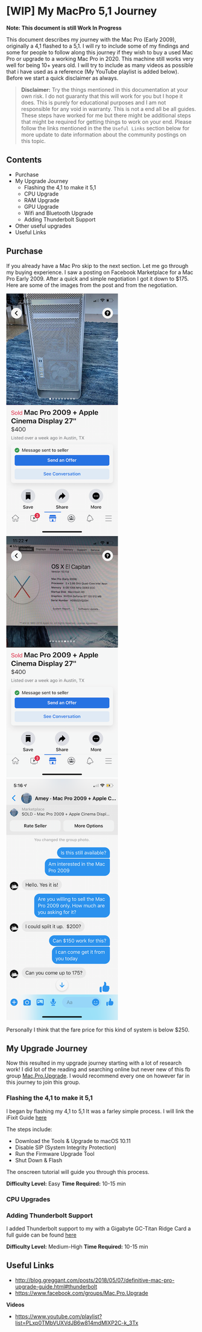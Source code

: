 # [WIP] My MacPro 5,1 Journey

**Note: This document is still Work In Progress**

This document describes my journey with the Mac Pro (Early 2009), originally a 4,1 flashed to a 5,1. I will ry to include some of my findings and some for people to follow along this journey if they wish to buy a used Mac Pro or upgrade to a working Mac Pro in 2020. This machine still works very well for being 10+ years old. I will try to include as many videos as possible that i have used as a reference (My YouTube playlist is added below). Before we start a quick disclaimer as always. 


> **Disclaimer:** Try the things mentioned in this documentation at your own risk. I do not guaranty that this will work for you but I hope it does. This is purely for educational purposes and I am not responsible for any void in warranty. This is not a end all be all guides. These steps have worked for me but there might be additional steps that might be required for getting things to work on your end. Please follow the links mentioned in the the `Useful Links` section below for more update to date information about the community postings on this topic.

## Contents

- Purchase
- My Upgrade Journey
  - Flashing the 4,1 to make it 5,1
  - CPU Upgrade
  - RAM Upgrade
  - GPU Upgrade
  - Wifi and Bluetooth Upgrade
  - Adding Thunderbolt Support
- Other useful upgrades
- Useful Links



## Purchase

If you already have a Mac Pro skip to the next section. Let me go through my buying experience. I saw a posting on Facebook Marketplace for a Mac Pro Early 2009. After a quick and simple negotiation I got it down to $175. Here are some of the images from the post and from the negotiation.


![screenshot-facebook-marketplace-1](./images/screenshot-facebook-marketplace-1.png)
![screenshot-facebook-marketplace-2](./images/screenshot-facebook-marketplace-2.png)
![screenshot-facebook-messenger](./images/screenshot-facebook-messenger.png)


Personally I think that the fare price for this kind of system is below $250.


## My Upgrade Journey

Now this resulted in my upgrade journey starting with a lot of research work! I did lot of the reading and searching online but never new of this fb group [Mac.Pro.Upgrade](https://www.facebook.com/groups/Mac.Pro.Upgrade). I would recommend every one on however far in this journey to join this group.

### Flashing the 4,1 to make it 5,1

I began by flashing my 4,1 to 5,1 It was a farley simple process. I will link the iFixit Guide [here]()

The steps include:
- Download the Tools & Upgrade to macOS 10.11
- Disable SIP (System Integrity Protection)
- Run the Firmware Upgrade Tool
- Shut Down & Flash

The onscreen tutorial will guide you through this process.


**Difficulty Level:** Easy
**Time Required:** 10-15 min

### CPU Upgrades

### Adding Thunderbolt Support

I added Thunderbolt support to my with a Gigabyte GC-Titan Ridge Card a full guide can be found [here](https://github.com/ameyrupji/thunderbolt-macpro-5-1/blob/master/GC-TitanRidge.md)

**Difficulty Level:** Medium-High
**Time Required:** 10-15 min

## Useful Links


- http://blog.greggant.com/posts/2018/05/07/definitive-mac-pro-upgrade-guide.html#thunderbolt
- https://www.facebook.com/groups/Mac.Pro.Upgrade



**Videos**

- https://www.youtube.com/playlist?list=PLxp0TMbVUXVdJB6w814mdMIXP2C-k_3Tx